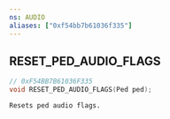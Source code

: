 ```yaml
---
ns: AUDIO
aliases: ["0xf54bb7b61036f335"]
---
```

## RESET_PED_AUDIO_FLAGS

```c
// 0xF54BB7B61036F335
void RESET_PED_AUDIO_FLAGS(Ped ped);
```

```
Resets ped audio flags.
```
